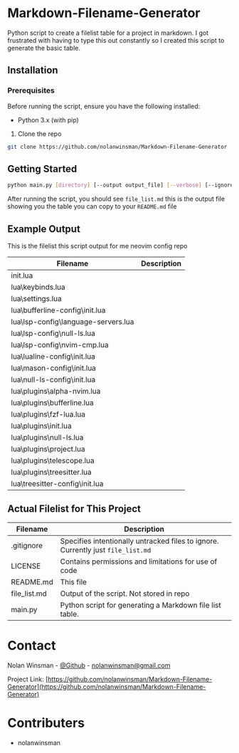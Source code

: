 # Markdown-Filename-Generator
Python script to create a filelist table for a project in markdown. I got frustrated with having to type this out constantly so I created this script to 
generate the basic table.

## Installation

### Prerequisites
Before running the script, ensure you have the following installed:
- Python 3.x (with pip)

1. Clone the repo
```sh
git clone https://github.com/nolanwinsman/Markdown-Filename-Generator
```

## Getting Started

```sh
python main.py [directory] [--output output_file] [--verbose] [--ignore-ext ext1 ext2 ...] [--ignore-dirs dir1 dir2 ...]
```

After running the script, you should see `file_list.md` this is the output file showing you the table you can copy to your `README.md` file

## Example Output

This is the filelist this script output for me neovim config repo []()

| Filename                            | Description                         |
| ----------------------------------- | ----------------------------------- |
| init.lua                            |                                     |
| lua\keybinds.lua                    |                                     |
| lua\settings.lua                    |                                     |
| lua\bufferline-config\init.lua      |                                     |
| lua\lsp-config\language-servers.lua |                                     |
| lua\lsp-config\null-ls.lua          |                                     |
| lua\lsp-config\nvim-cmp.lua         |                                     |
| lua\lualine-config\init.lua         |                                     |
| lua\mason-config\init.lua           |                                     |
| lua\null-ls-config\init.lua         |                                     |
| lua\plugins\alpha-nvim.lua          |                                     |
| lua\plugins\bufferline.lua          |                                     |
| lua\plugins\fzf-lua.lua             |                                     |
| lua\plugins\init.lua                |                                     |
| lua\plugins\null-ls.lua             |                                     |
| lua\plugins\project.lua             |                                     |
| lua\plugins\telescope.lua           |                                     |
| lua\plugins\treesitter.lua          |                                     |
| lua\treesitter-config\init.lua      |                                     |

## Actual Filelist for This Project

| Filename     | Description                                                                       |
| ------------ | --------------------------------------------------------------------------------- |
| .gitignore   | Specifies intentionally untracked files to ignore. Currently just `file_list.md`  |
| LICENSE      | Contains permissions and limitations for use of code                              |
| README.md    | This file                                                                         |
| file_list.md | Output of the script. Not stored in repo                                          |
| main.py      | Python script for generating a Markdown file list table.                          |

# Contact

Nolan Winsman - [@Github](https://github.com/nolanwinsman) - nolanwinsman@gmail.com

Project Link: [https://github.com/nolanwinsman/Markdown-Filename-Generator](https://github.com/nolanwinsman/Markdown-Filename-Generator)

# Contributers
- nolanwinsman